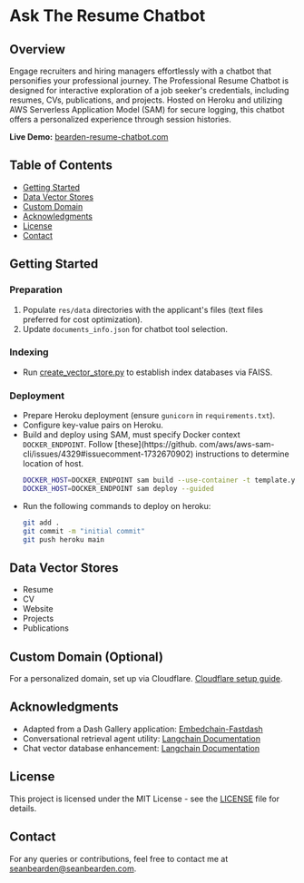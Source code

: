 # Ask The Resume Chatbot

## Overview
Engage recruiters and hiring managers effortlessly with a chatbot that personifies your professional journey. The Professional Resume Chatbot is designed for interactive exploration of a job seeker's credentials, including resumes, CVs, publications, and projects. Hosted on Heroku and utilizing AWS Serverless Application Model (SAM) for secure logging, this chatbot offers a personalized experience through session histories.

**Live Demo:** [bearden-resume-chatbot.com](https://www.bearden-resume-chatbot.com)

## Table of Contents
- [Getting Started](#getting-started)
- [Data Vector Stores](#data-vector-stores)
- [Custom Domain](#custom-domain-optional)
- [Acknowledgments](#acknowledgments)
- [License](#license)
- [Contact](#contact)

[//]: # (- [Usage Examples]&#40;#usage-examples&#41;)
[//]: # (- [Contributing]&#40;#contributing&#41;)
[//]: # (- [FAQs/Troubleshooting]&#40;#faqs/troubleshooting&#41;)

## Getting Started
### Preparation
1. Populate `res/data` directories with the applicant's files (text files preferred for cost optimization).
2. Update `documents_info.json` for chatbot tool selection.

### Indexing
- Run [create_vector_store.py](./create_vector_store.py) to establish index databases via FAISS.

### Deployment
- Prepare Heroku deployment (ensure `gunicorn` in `requirements.txt`).
- Configure key-value pairs on Heroku.
- Build and deploy using SAM, must specify Docker context `DOCKER_ENDPOINT`. Follow [these](https://github.
   com/aws/aws-sam-cli/issues/4329#issuecomment-1732670902) instructions to determine location of host.
    ```bash
    DOCKER_HOST=DOCKER_ENDPOINT sam build --use-container -t template.yaml
    DOCKER_HOST=DOCKER_ENDPOINT sam deploy --guided

    ```
- Run the following commands to deploy on heroku:
    ```bash
    git add .
    git commit -m "initial commit"
    git push heroku main
    ```

## Data Vector Stores
- Resume
- CV
- Website
- Projects
- Publications

## Custom Domain (Optional)
For a personalized domain, set up via Cloudflare. [Cloudflare setup guide](https://developers.cloudflare.com).

[//]: # (## Usage Examples)

[//]: # (&#40;Include specific text examples or screenshots demonstrating chatbot interactions&#41;)

[//]: # ()
[//]: # (## Contributing)

[//]: # (&#40;Outline how others can contribute to the project&#41;)

[//]: # ()
[//]: # (## FAQs/Troubleshooting)

[//]: # (&#40;Address common issues or questions&#41;)

## Acknowledgments
- Adapted from a Dash Gallery application: [Embedchain-Fastdash](https://github.com/dkedar7/embedchain-fastdash)
- Conversational retrieval agent utility: [Langchain Documentation](https://python.langchain.com/docs/use_cases/question_answering/conversational_retrieval_agents)
- Chat vector database enhancement: [Langchain Documentation](https://python.langchain.com/docs/use_cases/question_answering/chat_vector_db)

## License
This project is licensed under the MIT License - see the [LICENSE](LICENSE) file for details.

## Contact
For any queries or contributions, feel free to contact me at [seanbearden@seanbearden.com](mailto:seanbearden@seanbearden.com).

